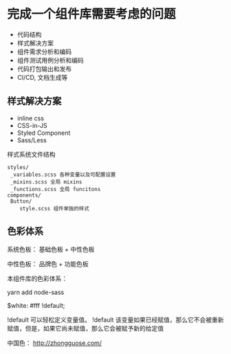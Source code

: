 # 完成一个组件库需要考虑的问题
- 代码结构
- 样式解决方案
- 组件需求分析和编码
- 组件测试用例分析和编码
- 代码打包输出和发布
- CI/CD, 文档生成等


## 样式解决方案
- inline css
- CSS-in-JS
- Styled Component
- Sass/Less

样式系统文件结构
```
styles/
 _variables.scss 各种变量以及可配置设置
 _mixins.scss 全局 mixins
 _functions.scss 全局 funcitons
components/
 Button/
    style.scss 组件单独的样式
```

## 色彩体系
系统色板： 基础色板 + 中性色板

中性色板： 品牌色 + 功能色板

本组件库的色彩体系：

yarn add node-sass

$white:    #fff !default;

!default 可以轻松定义变量值。
!default 该变量如果已经赋值，那么它不会被重新赋值，但是，如果它尚未赋值，那么它会被赋予新的给定值

中国色： http://zhongguose.com/